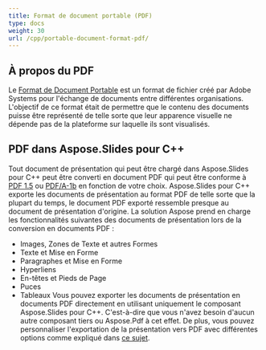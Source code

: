 ```yaml
---
title: Format de document portable (PDF)
type: docs
weight: 30
url: /cpp/portable-document-format-pdf/
---
```


## **À propos du PDF**
Le [Format de Document Portable](https://fr.wikipedia.org/wiki/PDF) est un format de fichier créé par Adobe Systems pour l'échange de documents entre différentes organisations. L'objectif de ce format était de permettre que le contenu des documents puisse être représenté de telle sorte que leur apparence visuelle ne dépende pas de la plateforme sur laquelle ils sont visualisés.
## **PDF dans Aspose.Slides pour C++**
Tout document de présentation qui peut être chargé dans Aspose.Slides pour C++ peut être converti en document PDF qui peut être conforme à [PDF 1.5](https://fr.wikipedia.org/wiki/PDF/A) ou [PDF/A-1b](https://fr.wikipedia.org/wiki/PDF/A) en fonction de votre choix. Aspose.Slides pour C++ exporte les documents de présentation au format PDF de telle sorte que la plupart du temps, le document PDF exporté ressemble presque au document de présentation d'origine.
La solution Aspose prend en charge les fonctionnalités suivantes des documents de présentation lors de la conversion en documents PDF :

- Images, Zones de Texte et autres Formes
- Texte et Mise en Forme
- Paragraphes et Mise en Forme
- Hyperliens
- En-têtes et Pieds de Page
- Puces
- Tableaux
  Vous pouvez exporter les documents de présentation en documents PDF directement en utilisant uniquement le composant Aspose.Slides pour C++. C'est-à-dire que vous n'avez besoin d'aucun autre composant tiers ou Aspose.Pdf à cet effet. De plus, vous pouvez personnaliser l'exportation de la présentation vers PDF avec différentes options comme expliqué dans [ce sujet](http://docs.aspose.com/display/slidesnet/Converting+to+PDF+File).